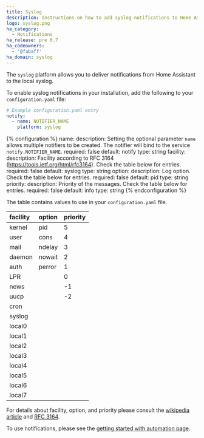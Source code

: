 ```yaml
---
title: Syslog
description: Instructions on how to add syslog notifications to Home Assistant.
logo: syslog.png
ha_category:
  - Notifications
ha_release: pre 0.7
ha_codeowners:
  - '@fabaff'
ha_domain: syslog
---
```


The `syslog` platform allows you to deliver notifications from Home Assistant to the local syslog.

To enable syslog notifications in your installation, add the following to your `configuration.yaml` file:

```yaml
# Example configuration.yaml entry
notify:
  - name: NOTIFIER_NAME
    platform: syslog
```

{% configuration %}
name:
  description: Setting the optional parameter `name` allows multiple notifiers to be created. The notifier will bind to the service `notify.NOTIFIER_NAME`.
  required: false
  default: notify
  type: string
facility:
  description: Facility according to RFC 3164 (https://tools.ietf.org/html/rfc3164). Check the table below for entries.
  required: false
  default: syslog
  type: string
option:
  description: Log option. Check the table below for entries.
  required: false
  default: pid
  type: string
priority:
  description: Priority of the messages. Check the table below for entries.
  required: false
  default: info
  type: string
{% endconfiguration %}

The table contains values to use in your `configuration.yaml` file.

| facility  | option  | priority  |
| :-------- |:--------| :---------|
| kernel    | pid     | 5         |
| user      | cons    | 4         |
| mail      | ndelay  | 3         |
| daemon    | nowait  | 2         |
| auth      | perror  | 1         |
| LPR       |         | 0         |
| news      |         | -1        |
| uucp      |         | -2        |
| cron      |         |           |
| syslog    |         |           |
| local0    |         |           |
| local1    |         |           |
| local2    |         |           |
| local3    |         |           |
| local4    |         |           |
| local5    |         |           |
| local6    |         |           |
| local7    |         |           |

For details about facility, option, and priority please consult the [wikipedia article](https://en.wikipedia.org/wiki/Syslog) and [RFC 3164](https://tools.ietf.org/html/rfc3164).

To use notifications, please see the [getting started with automation page](/getting-started/automation/).
